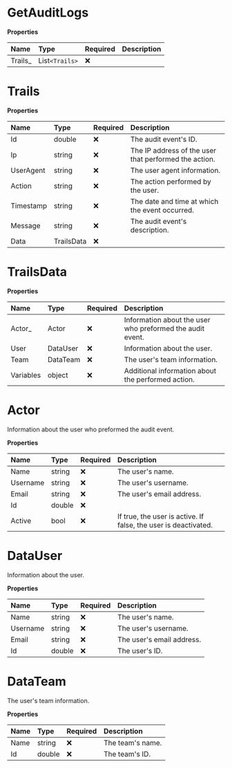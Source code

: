 # GetAuditLogs

**Properties**

| Name     | Type         | Required | Description |
| :------- | :----------- | :------- | :---------- |
| Trails\_ | List`<Trails>` | ❌       |             |

# Trails

**Properties**

| Name      | Type       | Required | Description                                           |
| :-------- | :--------- | :------- | :---------------------------------------------------- |
| Id        | double     | ❌       | The audit event's ID.                                 |
| Ip        | string     | ❌       | The IP address of the user that performed the action. |
| UserAgent | string     | ❌       | The user agent information.                           |
| Action    | string     | ❌       | The action performed by the user.                     |
| Timestamp | string     | ❌       | The date and time at which the event occurred.        |
| Message   | string     | ❌       | The audit event's description.                        |
| Data      | TrailsData | ❌       |                                                       |

# TrailsData

**Properties**

| Name      | Type     | Required | Description                                               |
| :-------- | :------- | :------- | :-------------------------------------------------------- |
| Actor\_   | Actor    | ❌       | Information about the user who preformed the audit event. |
| User      | DataUser | ❌       | Information about the user.                               |
| Team      | DataTeam | ❌       | The user's team information.                              |
| Variables | object   | ❌       | Additional information about the performed action.        |

# Actor

Information about the user who preformed the audit event.

**Properties**

| Name     | Type   | Required | Description                                                     |
| :------- | :----- | :------- | :-------------------------------------------------------------- |
| Name     | string | ❌       | The user's name.                                                |
| Username | string | ❌       | The user's username.                                            |
| Email    | string | ❌       | The user's email address.                                       |
| Id       | double | ❌       |                                                                 |
| Active   | bool   | ❌       | If true, the user is active. If false, the user is deactivated. |

# DataUser

Information about the user.

**Properties**

| Name     | Type   | Required | Description               |
| :------- | :----- | :------- | :------------------------ |
| Name     | string | ❌       | The user's name.          |
| Username | string | ❌       | The user's username.      |
| Email    | string | ❌       | The user's email address. |
| Id       | double | ❌       | The user's ID.            |

# DataTeam

The user's team information.

**Properties**

| Name | Type   | Required | Description      |
| :--- | :----- | :------- | :--------------- |
| Name | string | ❌       | The team's name. |
| Id   | double | ❌       | The team's ID.   |

<!-- This file was generated by liblab | https://liblab.com/ -->

